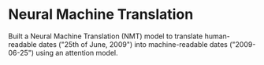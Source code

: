 # Neural Machine Translation
Built a Neural Machine Translation (NMT) model to translate human-readable dates ("25th of June, 2009") into machine-readable dates ("2009-06-25") using an attention model.
